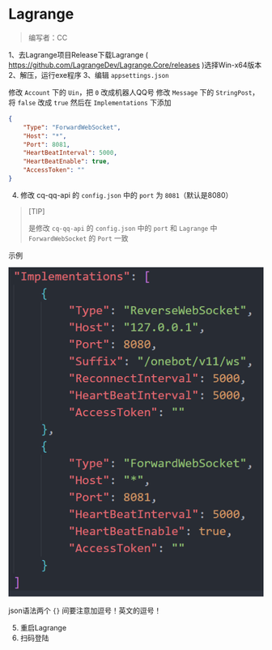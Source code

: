 # Lagrange

> 编写者：CC

1、去Lagrange项目Release下载Lagrange ( https://github.com/LagrangeDev/Lagrange.Core/releases )选择Win-x64版本
2、解压，运行exe程序
3、编辑 `appsettings.json`

修改 `Account` 下的 `Uin`，把 `0` 改成机器人QQ号
修改 `Message` 下的 `StringPost`，将 `false` 改成 `true`
然后在 `Implementations` 下添加

```json
{
    "Type": "ForwardWebSocket",
    "Host": "*",
    "Port": 8081,
    "HeartBeatInterval": 5000,
    "HeartBeatEnable": true,
    "AccessToken": ""
}
```

4. 修改 cq-qq-api 的 `config.json` 中的 `port` 为 `8081`（默认是8080）

> [TIP]
>
> 是修改 `cq-qq-api` 的 `config.json` 中的 `port` 和 `Lagrange` 中 `ForwardWebSocket` 的 `Port` 一致

示例

![图片](/src/食用指南-Lagrange-1.png)

json语法两个 `{}` 间要注意加逗号！英文的逗号！

5. 重启Lagrange
6. 扫码登陆